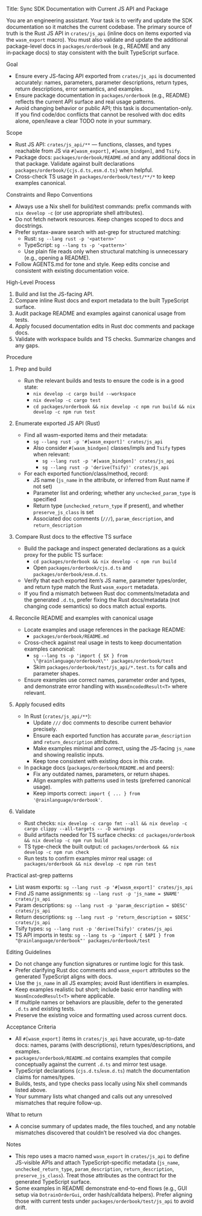 Title: Sync SDK Documentation with Current JS API and Package

You are an engineering assistant. Your task is to verify and update the SDK documentation so it matches the current codebase. The primary source of truth is the Rust JS API in `crates/js_api` (inline docs on items exported via the `wasm_export` macro). You must also validate and update the additional package-level docs in `packages/orderbook` (e.g., README and any in‑package docs) to stay consistent with the built TypeScript surface.

Goal
- Ensure every JS-facing API exported from `crates/js_api` is documented accurately: names, parameters, parameter descriptions, return types, return descriptions, error semantics, and examples.
- Ensure package documentation in `packages/orderbook` (e.g., README) reflects the current API surface and real usage patterns.
- Avoid changing behavior or public API; this task is documentation-only. If you find code/doc conflicts that cannot be resolved with doc edits alone, open/leave a clear TODO note in your summary.

Scope
- Rust JS API: `crates/js_api/**` — functions, classes, and types reachable from JS via `#[wasm_export]`, `#[wasm_bindgen]`, and `Tsify`.
- Package docs: `packages/orderbook/README.md` and any additional docs in that package. Validate against built declarations `packages/orderbook/{cjs.d.ts,esm.d.ts}` when helpful.
- Cross-check TS usage in `packages/orderbook/test/**/*` to keep examples canonical.

Constraints and Repo Conventions
- Always use a Nix shell for build/test commands: prefix commands with `nix develop -c` (or use appropriate shell attributes).
- Do not fetch network resources. Keep changes scoped to docs and docstrings.
- Prefer syntax-aware search with ast-grep for structured matching:
  - Rust: `sg --lang rust -p '<pattern>'`
  - TypeScript: `sg --lang ts -p '<pattern>'`
  - Use plain file reads only when structural matching is unnecessary (e.g., opening a README).
- Follow AGENTS.md for tone and style. Keep edits concise and consistent with existing documentation voice.

High-Level Process
1) Build and list the JS-facing API.
2) Compare inline Rust docs and export metadata to the built TypeScript surface.
3) Audit package README and examples against canonical usage from tests.
4) Apply focused documentation edits in Rust doc comments and package docs.
5) Validate with workspace builds and TS checks. Summarize changes and any gaps.

Procedure
1) Prep and build
   - Run the relevant builds and tests to ensure the code is in a good state:
     - `nix develop -c cargo build --workspace`
     - `nix develop -c cargo test`
     - `cd packages/orderbook && nix develop -c npm run build && nix develop -c npm run test`

2) Enumerate exported JS API (Rust)
   - Find all wasm-exported items and their metadata:
     - `sg --lang rust -p '#[wasm_export]' crates/js_api`
     - Also consider `#[wasm_bindgen]` classes/impls and `Tsify` types when relevant:
       - `sg --lang rust -p '#[wasm_bindgen]' crates/js_api`
       - `sg --lang rust -p 'derive(Tsify)' crates/js_api`
   - For each exported function/class/method, record:
     - JS name (`js_name` in the attribute, or inferred from Rust name if not set)
     - Parameter list and ordering; whether any `unchecked_param_type` is specified
     - Return type (`unchecked_return_type` if present), and whether `preserve_js_class` is set
     - Associated doc comments (`///`), `param_description`, and `return_description`

3) Compare Rust docs to the effective TS surface
   - Build the package and inspect generated declarations as a quick proxy for the public TS surface:
     - `cd packages/orderbook && nix develop -c npm run build`
     - Open `packages/orderbook/cjs.d.ts` and `packages/orderbook/esm.d.ts`.
   - Verify that each exported item’s JS name, parameter types/order, and return type match the Rust `wasm_export` metadata.
   - If you find a mismatch between Rust doc comments/metadata and the generated `.d.ts`, prefer fixing the Rust docs/metadata (not changing code semantics) so docs match actual exports.

4) Reconcile README and examples with canonical usage
   - Locate examples and usage references in the package README:
     - `packages/orderbook/README.md`
   - Cross-check against real usage in tests to keep documentation examples canonical:
     - `sg --lang ts -p 'import { $X } from \"@rainlanguage/orderbook\"' packages/orderbook/test`
     - Skim `packages/orderbook/test/js_api/*.test.ts` for calls and parameter shapes.
   - Ensure examples use correct names, parameter order and types, and demonstrate error handling with `WasmEncodedResult<T>` where relevant.

5) Apply focused edits
   - In Rust (`crates/js_api/**`):
     - Update `///` doc comments to describe current behavior precisely.
     - Ensure each exported function has accurate `param_description` and `return_description` attributes.
     - Make examples minimal and correct, using the JS-facing `js_name` and showing realistic inputs.
     - Keep tone consistent with existing docs in this crate.
   - In package docs (`packages/orderbook/README.md` and peers):
     - Fix any outdated names, parameters, or return shapes.
     - Align examples with patterns used in tests (preferred canonical usage).
     - Keep imports correct: `import { ... } from '@rainlanguage/orderbook'`.

6) Validate
   - Rust checks: `nix develop -c cargo fmt --all && nix develop -c cargo clippy --all-targets -- -D warnings`
   - Build artifacts needed for TS surface checks: `cd packages/orderbook && nix develop -c npm run build`
   - TS type-check the built output: `cd packages/orderbook && nix develop -c npm run check`
   - Run tests to confirm examples mirror real usage: `cd packages/orderbook && nix develop -c npm run test`

Practical ast-grep patterns
- List wasm exports: `sg --lang rust -p '#[wasm_export]' crates/js_api`
- Find JS name assignments: `sg --lang rust -p 'js_name = $NAME' crates/js_api`
- Param descriptions: `sg --lang rust -p 'param_description = $DESC' crates/js_api`
- Return descriptions: `sg --lang rust -p 'return_description = $DESC' crates/js_api`
- Tsify types: `sg --lang rust -p 'derive(Tsify)' crates/js_api`
- TS API imports in tests: `sg --lang ts -p 'import { $API } from "@rainlanguage/orderbook"' packages/orderbook/test`

Editing Guidelines
- Do not change any function signatures or runtime logic for this task.
- Prefer clarifying Rust doc comments and `wasm_export` attributes so the generated TypeScript aligns with docs.
- Use the `js_name` in all JS examples; avoid Rust identifiers in examples.
- Keep examples realistic but short; include basic error handling with `WasmEncodedResult<T>` where applicable.
- If multiple names or behaviors are plausible, defer to the generated `.d.ts` and existing tests.
- Preserve the existing voice and formatting used across current docs.

Acceptance Criteria
- All `#[wasm_export]` items in `crates/js_api` have accurate, up-to-date docs: names, params (with descriptions), return types/descriptions, and examples.
- `packages/orderbook/README.md` contains examples that compile conceptually against the current `.d.ts` and mirror test usage.
- TypeScript declarations (`cjs.d.ts`/`esm.d.ts`) match the documentation claims for names/types.
- Builds, tests, and type checks pass locally using Nix shell commands listed above.
- Your summary lists what changed and calls out any unresolved mismatches that require follow-up.

What to return
- A concise summary of updates made, the files touched, and any notable mismatches discovered that couldn’t be resolved via doc changes.

Notes
- This repo uses a macro named `wasm_export` in `crates/js_api` to define JS-visible APIs and attach TypeScript-specific metadata (`js_name`, `unchecked_return_type`, `param_description`, `return_description`, `preserve_js_class`). Treat those attributes as the contract for the generated TypeScript surface.
- Some examples in README demonstrate end-to-end flows (e.g., GUI setup via `DotrainOrderGui`, order hash/calldata helpers). Prefer aligning those with current tests under `packages/orderbook/test/js_api` to avoid drift.
